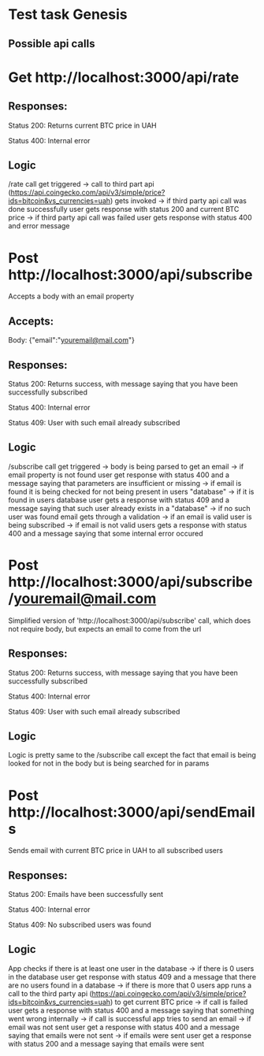 # Test task Genesis

## Possible api calls

# Get http://localhost:3000/api/rate

## Responses:

Status 200: Returns current BTC price in UAH

Status 400: Internal error

## Logic

/rate call get triggered -> call to third part api (https://api.coingecko.com/api/v3/simple/price?ids=bitcoin&vs_currencies=uah) gets invoked -> if third party api call was done successfully user gets response with status 200 and current BTC price -> if third party api call was failed user gets response with status 400 and error message

# Post http://localhost:3000/api/subscribe

Accepts a body with an email property

## Accepts:

Body: {"email":"youremail@mail.com"}

## Responses:

Status 200: Returns success, with message saying that you have been successfully subscribed

Status 400: Internal error

Status 409: User with such email already subscribed

## Logic

/subscribe call get triggered -> body is being parsed to get an email -> if email property is not found user get response with status 400 and a message saying that parameters are insufficient or missing -> if email is found it is being checked for not being present in users "database" -> if it is found in users database user gets a response with status 409 and a message saying that such user already exists in a "database" -> if no such user was found email gets through a validation -> if an email is valid user is being subscribed -> if email is not valid users gets a response with status 400 and a message saying that some internal error occured

# Post http://localhost:3000/api/subscribe/<youremail@mail.com>

Simplified version of 'http://localhost:3000/api/subscribe' call, which does not require body, but expects an email to come from the url

## Responses:

Status 200: Returns success, with message saying that you have been successfully subscribed

Status 400: Internal error

Status 409: User with such email already subscribed

## Logic

Logic is pretty same to the /subscribe call except the fact that email is being looked for not in the body but is being searched for in params

# Post http://localhost:3000/api/sendEmails

Sends email with current BTC price in UAH to all subscribed users

## Responses:

Status 200: Emails have been successfully sent

Status 400: Internal error

Status 409: No subscribed users was found

## Logic

App checks if there is at least one user in the database -> if there is 0 users in the database user get response with status 409 and a message that there are no users found in a database -> if there is more that 0 users app runs a call to the third party api (https://api.coingecko.com/api/v3/simple/price?ids=bitcoin&vs_currencies=uah) to get current BTC price -> if call is failed user gets a response with status 400 and a message saying that something went wrong internally -> if call is successful app tries to send an email -> if email was not sent user get a response with status 400 and a message saying that emails were not sent -> if emails were sent user get a response with status 200 and a message saying that emails were sent
